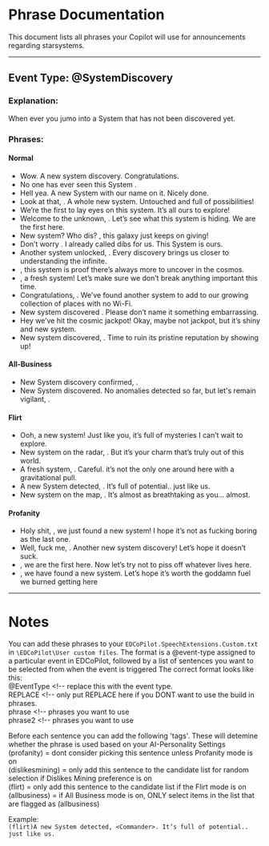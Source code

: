 # Phrase Documentation

This document lists all phrases your Copilot will use for announcements regarding starsystems.

---

## Event Type: @SystemDiscovery

### Explanation:
When ever you jumo into a System that has not been discovered yet.

### Phrases:

#### **Normal**
- Wow. A new system discovery. Congratulations.
- No one has ever seen this System <Commander>.
- Hell yea. A new System with our name on it. Nicely done.
- Look at that, <Commander>. A whole new system. Untouched and full of possibilities!
- We’re the first to lay eyes on this system. It’s all ours to explore!
- Welcome to the unknown, <Commander>. Let’s see what this system is hiding. We are the first here.
- New system? Who dis? <Commander>, this galaxy just keeps on giving!
- Don’t worry <Commander>. I already called dibs for us. This System is ours.
- Another system unlocked, <Commander>. Every discovery brings us closer to understanding the infinite.
- <Commander>, this system is proof there’s always more to uncover in the cosmos.
- <Commander>, a fresh system! Let’s make sure we don’t break anything important this time.
- Congratulations, <Commander>. We’ve found another system to add to our growing collection of places with no Wi-Fi.
- New system discovered <Commander>. Please don’t name it something embarrassing.
- Hey we’ve hit the cosmic jackpot! Okay, maybe not jackpot, but it’s shiny and new system.
- New system discovered, <Commander>. Time to ruin its pristine reputation by showing up!

#### **All-Business**
- New System discovery confirmed, <Commander>.
- New System discovered. No anomalies detected so far, but let's remain vigilant, <Commander>.

#### **Flirt**
- Ooh, a new system! Just like you, it’s full of mysteries I can’t wait to explore.
- New system on the radar, <Commander>. But it’s your charm that’s truly out of this world.
- A fresh system, <Commander>. Careful. it’s not the only one around here with a gravitational pull.
- A new System detected, <Commander>. It’s full of potential.. just like us.
- New system on the map, <Commander>. It’s almost as breathtaking as you... almost.

#### **Profanity**
- Holy shit, <Commander>, we just found a new system! I hope it’s not as fucking boring as the last one.
- Well, fuck me, <Commander>. Another new system discovery! Let’s hope it doesn’t suck.
- <Commander>, we are the first here. Now let’s try not to piss off whatever lives here.
- <Commander>, we have found a new system. Let’s hope it’s worth the goddamn fuel we burned getting here

---

# Notes

You can add these phrases to your `EDCoPilot.SpeechExtensions.Custom.txt` in `\EDCoPilot\User custom files`.
The format is a @event-type assigned to a particular event in EDCoPilot, followed by a list of sentences you want to be selected from when the event is triggered
The correct format looks like this:  
@EventType <!-- replace this with the event type.  
REPLACE <!-- only put REPLACE here if you DONT want to use the build in phrases.  
phrase <!-- phrases you want to use   
phrase2 <!-- phrases you want to use   

Before each sentence you can add the following 'tags'. These will detemine whether the phrase is used based on your AI-Personality Settings  
(profanity) = dont consider picking this sentence unless Profanity mode is on  
(dislikesmining) = only add this sentence to the candidate list for random selection if Dislikes Mining preference is on  
(flirt) = only add this sentence to the candidate list if the Flirt mode is on  
(allbusiness) = if All Business mode is on, ONLY select items in the list that are flagged as (allbusiness)  

Example:  
`(flirt)A new System detected, <Commander>. It’s full of potential.. just like us.`
